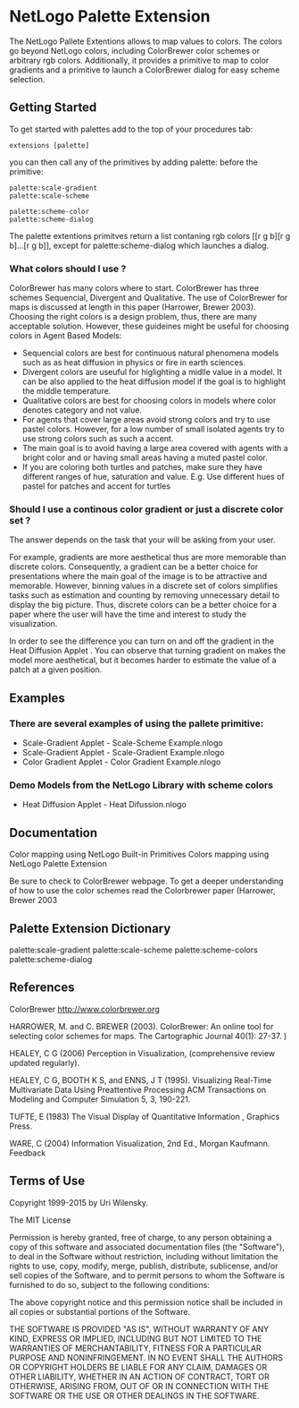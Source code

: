 # NetLogo Palette Extension

The NetLogo Pallete Extentions allows to map values to colors. The colors go beyond NetLogo colors, including ColorBrewer color schemes or arbitrary rgb colors. Additionally, it provides a primitive to map to color gradients and a primitive to launch a ColorBrewer dialog for easy scheme selection.

## Getting Started

To get started with palettes add to the top of your procedures tab:

```
extensions [palette] 
```

you can then call any of the primitives by adding palette: before the primitive:

```
palette:scale-gradient
palette:scale-scheme

palette:scheme-color
palette:scheme-dialog
```

The palette extentions primitves return a list contaning rgb colors [[r g b][r g b]...[r g b]], except for palette:scheme-dialog which launches a dialog.

### What colors should I use ?

ColorBrewer has many colors where to start. ColorBrewer has three schemes Sequencial, Divergent and Qualitative. The use of ColorBrewer for maps is discussed at length in this paper (Harrower, Brewer 2003). Choosing the right colors is a design problem, thus, there are many acceptable solution. However, these guideines might be useful for choosing colors in Agent Based Models:

* Sequencial colors are best for continuous natural phenomena models such as as heat diffusion in physics or fire in earth sciences.
* Divergent colors are useuful for higlighting a midlle value in a model. It can be also applied to the heat diffusion model if the goal is to highlight the middle temperature.
* Qualitative colors are best for choosing colors in models where color denotes category and not value.
* For agents that cover large areas avoid strong colors and try to use pastel colors. However, for a low number of small isolated agents try to use strong colors such as such a accent.
* The main goal is to avoid having a large area covered with agents with a bright color and or having small areas having a muted pastel color.
* If you are coloring both turtles and patches, make sure they have different ranges of hue, saturation and value. E.g. Use different hues of pastel for patches and accent for turtles

### Should I use a continous color gradient or just a discrete color set ?

The answer depends on the task that your will be asking from your user.

For example, gradients are more aesthetical thus are more memorable than discrete colors. Consequently, a gradient can be a better choice for presentations where the main goal of the image is to be attractive and memorable. However, binning values in a discrete set of colors simplifies tasks such as estimation and counting by removing unnecessary detail to display the big picture. Thus, discrete colors can be a better choice for a paper where the user will have the time and interest to study the visualization.

In order to see the difference you can turn on and off the gradient in the Heat Diffusion Applet . You can observe that turning gradient on makes the model more aesthetical, but it becomes harder to estimate the value of a patch at a given position.

## Examples

### There are several examples of using the pallete primitive:

* Scale-Gradient Applet - Scale-Scheme Example.nlogo
* Scale-Gradient Applet - Scale-Gradient Example.nlogo
* Color Gradient Applet - Color Gradient Example.nlogo

### Demo Models from the NetLogo Library with scheme colors

* Heat Diffusion Applet - Heat Difussion.nlogo

## Documentation
Color mapping using NetLogo Built-in Primitives
Colors mapping using NetLogo Palette Extension

Be sure to check to ColorBrewer webpage. To get a deeper understanding of how to use the color schemes read the Colorbrewer paper (Harrower, Brewer 2003

## Palette Extension Dictionary
palette:scale-gradient
palette:scale-scheme
palette:scheme-colors
palette:scheme-dialog

## References

ColorBrewer http://www.colorbrewer.org

HARROWER, M. and C. BREWER (2003). ColorBrewer: An online tool for selecting color schemes for maps. The Cartographic Journal 40(1): 27-37. )

HEALEY, C G (2006) Perception in Visualization, (comprehensive review updated regularly).

HEALEY, C G, BOOTH K S, and ENNS, J T (1995). Visualizing Real-Time Multivariate Data Using Preattentive Processing ACM Transactions on Modeling and Computer Simulation 5, 3, 190-221.

TUFTE, E (1983) The Visual Display of Quantitative Information , Graphics Press.

WARE, C (2004) Information Visualization, 2nd Ed., Morgan Kaufmann.
Feedback

## Terms of Use

Copyright 1999-2015 by Uri Wilensky.

The MIT License

Permission is hereby granted, free of charge, to any person obtaining a copy
of this software and associated documentation files (the "Software"), to deal
in the Software without restriction, including without limitation the rights
to use, copy, modify, merge, publish, distribute, sublicense, and/or sell
copies of the Software, and to permit persons to whom the Software is
furnished to do so, subject to the following conditions:

The above copyright notice and this permission notice shall be included in
all copies or substantial portions of the Software.

THE SOFTWARE IS PROVIDED "AS IS", WITHOUT WARRANTY OF ANY KIND, EXPRESS OR
IMPLIED, INCLUDING BUT NOT LIMITED TO THE WARRANTIES OF MERCHANTABILITY,
FITNESS FOR A PARTICULAR PURPOSE AND NONINFRINGEMENT. IN NO EVENT SHALL THE
AUTHORS OR COPYRIGHT HOLDERS BE LIABLE FOR ANY CLAIM, DAMAGES OR OTHER
LIABILITY, WHETHER IN AN ACTION OF CONTRACT, TORT OR OTHERWISE, ARISING FROM,
OUT OF OR IN CONNECTION WITH THE SOFTWARE OR THE USE OR OTHER DEALINGS IN
THE SOFTWARE.
